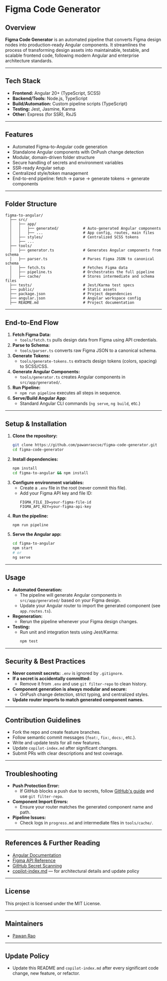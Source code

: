 # Figma Code Generator

## Overview

**Figma Code Generator** is an automated pipeline that converts Figma design nodes into production-ready Angular components. It streamlines the process of transforming design assets into maintainable, testable, and scalable frontend code, following modern Angular and enterprise architecture standards.

---

## Tech Stack
- **Frontend:** Angular 20+ (TypeScript, SCSS)
- **Backend/Tools:** Node.js, TypeScript
- **Build/Automation:** Custom pipeline scripts (TypeScript)
- **Testing:** Jest, Jasmine, Karma
- **Other:** Express (for SSR), RxJS

---

## Features
- Automated Figma-to-Angular code generation
- Standalone Angular components with OnPush change detection
- Modular, domain-driven folder structure
- Secure handling of secrets and environment variables
- SSR-ready Angular setup
- Centralized style/token management
- End-to-end pipeline: fetch → parse → generate tokens → generate components

---

## Folder Structure

```
figma-to-angular/
  ├── src/
  │   ├── app/
  │   │   ├── generated/           # Auto-generated Angular components
  │   │   ├── ...                  # App config, routes, main files
  │   ├── styles/                  # Centralized SCSS tokens
  │   ├── ...
  ├── tools/
  │   ├── generator.ts             # Generates Angular components from schema
  │   ├── parser.ts                # Parses Figma JSON to canonical schema
  │   ├── fetch.ts                 # Fetches Figma data
  │   ├── pipeline.ts              # Orchestrates the full pipeline
  │   ├── cache/                   # Stores intermediate and schema files
  ├── tests/                       # Jest/Karma test specs
  ├── public/                      # Static assets
  ├── package.json                 # Project dependencies
  ├── angular.json                 # Angular workspace config
  ├── README.md                    # Project documentation
```

---

## End-to-End Flow

1. **Fetch Figma Data:**
   - `tools/fetch.ts` pulls design data from Figma using API credentials.
2. **Parse to Schema:**
   - `tools/parser.ts` converts raw Figma JSON to a canonical schema.
3. **Generate Tokens:**
   - `tools/generate-tokens.ts` extracts design tokens (colors, spacing) to SCSS/CSS.
4. **Generate Angular Components:**
   - `tools/generator.ts` creates Angular components in `src/app/generated/`.
5. **Run Pipeline:**
   - `npm run pipeline` executes all steps in sequence.
6. **Serve/Build Angular App:**
   - Standard Angular CLI commands (`ng serve`, `ng build`, etc.)

---

## Setup & Installation

1. **Clone the repository:**
   ```sh
   git clone https://github.com/pawanraocse/figma-code-generator.git
   cd figma-code-generator
   ```
2. **Install dependencies:**
   ```sh
   npm install
   cd figma-to-angular && npm install
   ```
3. **Configure environment variables:**
   - Create a `.env` file in the root (never commit this file).
   - Add your Figma API key and file ID:
     ```env
     FIGMA_FILE_ID=your-figma-file-id
     FIGMA_API_KEY=your-figma-api-key
     ```
4. **Run the pipeline:**
   ```sh
   npm run pipeline
   ```
5. **Serve the Angular app:**
   ```sh
   cd figma-to-angular
   npm start
   # or
   ng serve
   ```

---

## Usage

- **Automated Generation:**
  - The pipeline will generate Angular components in `src/app/generated/` based on your Figma design.
  - Update your Angular router to import the generated component (see `app.routes.ts`).
- **Regeneration:**
  - Rerun the pipeline whenever your Figma design changes.
- **Testing:**
  - Run unit and integration tests using Jest/Karma:
    ```sh
    npm test
    ```

---

## Security & Best Practices

- **Never commit secrets:** `.env` is ignored by `.gitignore`.
- **If a secret is accidentally committed:**
  - Remove it from `.env` and use `git filter-repo` to clean history.
- **Component generation is always modular and secure:**
  - OnPush change detection, strict typing, and centralized styles.
- **Update router imports to match generated component names.**

---

## Contribution Guidelines

- Fork the repo and create feature branches.
- Follow semantic commit messages (`feat:`, `fix:`, `docs:`, etc.).
- Write and update tests for all new features.
- Update `copilot-index.md` after significant changes.
- Submit PRs with clear descriptions and test coverage.

---

## Troubleshooting

- **Push Protection Error:**
  - If GitHub blocks a push due to secrets, follow [GitHub's guide](https://docs.github.com/code-security/secret-scanning/working-with-secret-scanning-and-push-protection/working-with-push-protection-from-the-command-line#resolving-a-blocked-push) and use `git filter-repo`.
- **Component Import Errors:**
  - Ensure your router matches the generated component name and path.
- **Pipeline Issues:**
  - Check logs in `progress.md` and intermediate files in `tools/cache/`.

---

## References & Further Reading

- [Angular Documentation](https://angular.io/docs)
- [Figma API Reference](https://www.figma.com/developers/api)
- [GitHub Secret Scanning](https://docs.github.com/code-security/secret-scanning)
- [copilot-index.md](./copilot-index.md) — for architectural details and update policy

---

## License

This project is licensed under the MIT License.

---

## Maintainers

- [Pawan Rao](https://github.com/pawanraocse)

---

## Update Policy

- Update this README and `copilot-index.md` after every significant code change, new feature, or refactor.

